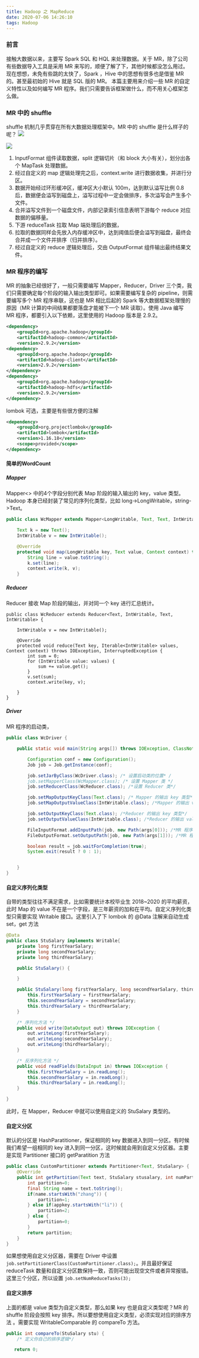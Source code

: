 ```yaml
---
title: Hadoop 之 MapReduce
date: 2020-07-06 14:26:10
tags: Hadoop
---
```

### 前言
接触大数据以来，主要写 Spark SQL 和 HQL 来处理数据。关于 MR，除了公司有些数据导入工具是采用 MR 来写的，顺便了解了下，其他时候都没怎么用过。现在想想，未免有些跳的太快了，Spark ，Hive 中的思想有很多也是借鉴 MR 的。甚至最初始的 Hive 就是 SQL 版的 MR。
本篇主要用来介绍一些 MR 的自定义特性以及如何编写 MR 程序。我们只需要告诉框架做什么，而不用关心框架怎么做。
<!--more-->

### MR 中的 shuffle
shuffle 机制几乎贯穿在所有大数据处理框架中。MR 中的 shuffle 是什么样子的呢？
![](https://tva1.sinaimg.cn/large/007S8ZIlgy1gh6q17d25wj30yx096myd.jpg)

![](https://tva1.sinaimg.cn/large/007S8ZIlgy1gh6q19vatij30zi0bcq4g.jpg)


1. InputFormat 组件读取数据，split 逻辑切片（和 block 大小有关），划分出各个 MapTask 处理数据。
2. 经过自定义的 map 逻辑处理完之后，context.write 进行数据收集，并进行分区。
3. 数据开始经过环形缓冲区，缓冲区大小默认 100m，达到默认溢写比例 0.8 后，数据便会溢写到磁盘上，溢写过程中一定会做排序，多次溢写会产生多个文件。
4. 合并溢写文件到一个磁盘文件，内部记录索引信息表明下游每个 reduce 对应数据的偏移量。
5. 下游 reduceTask 拉取 Map 端处理后的数据，
6. 拉取的数据同样会先放入内存缓冲区中，达到阈值后便会溢写到磁盘，最终会合并成一个文件并排序（归并排序）。
7. 经过自定义的 reduce 逻辑处理后，交由 OutputFormat 组件输出最终结果文件。

### MR 程序的编写
MR 的抽象已经很好了，一般只需要编写 Mapper，Reducer，Driver 三个类，我们只需要确定每个阶段的输入输出类型即可。如果需要编写复杂的 pipeline，则需要编写多个 MR 程序串联，这也是 MR 相比后起的 Spark 等大数据框架处理慢的原因（MR 计算的中间结果都要落盘才能被下一个 MR 读取）。使用 Java 编写 MR 程序，都要引入以下依赖，这里使用的 Hadoop 版本是 2.9.2。
```xml
<dependency>
	<groupId>org.apache.hadoop</groupId> 
	<artifactId>hadoop-common</artifactId> 
	<version>2.9.2</version>
<dependency>
	<groupId>org.apache.hadoop</groupId> 
	<artifactId>hadoop-client</artifactId> 
	<version>2.9.2</version>
</dependency>
<dependency>
	<groupId>org.apache.hadoop</groupId> 
	<artifactId>hadoop-hdfs</artifactId> 
	<version>2.9.2</version>
</dependency>
```
lombok 可选，主要是有些很方便的注解
```xml
<dependency>
    <groupId>org.projectlombok</groupId>
    <artifactId>lombok</artifactId>
    <version>1.16.18</version>
    <scope>provided</scope>
</dependency>
```
#### 简单的WordCount
##### Mapper
Mapper<> 中的4个字段分别代表 Map 阶段的输入输出的 key，value 类型。Hadoop 本身已经封装了常见的序列化类型，比如 long->LongWritable，string->Text。
```java
public class WcMapper extends Mapper<LongWritable, Text, Text, IntWritable> {

    Text k = new Text();
    IntWritable v = new IntWritable();

    @Override
    protected void map(LongWritable key, Text value, Context context) throws IOException, InterruptedException {
        String line = value.toString();
        k.set(line);
        context.write(k, v);
    }
```
##### Reducer
Reducer 接收 Map 阶段的输出，并对同一个 key 进行汇总统计。
```javaj
public class WcReducer extends Reducer<Text, IntWritable, Text, IntWritable> {

    IntWritable v = new IntWritable();

    @Override
    protected void reduce(Text key, Iterable<IntWritable> values, Context context) throws IOException, InterruptedException {
        int sum = 0;
        for (IntWritable value: values) {
            sum += value.get();
        }
        v.set(sum);
        context.write(key, v);

    }
}
```
##### Driver
MR 程序的启动类，
```java
public class WcDriver {

    public static void main(String args[]) throws IOException, ClassNotFoundException, InterruptedException {

        Configuration conf = new Configuration();
        Job job = Job.getInstance(conf);

        job.setJarByClass(WcDriver.class); /* 设置启动类的位置* /
        job.setMapperClass(WcMapper.class); /* 设置 Mapper 类 */
        job.setReducerClass(WcReducer.class); /*设置 Reducer 类*/

        job.setMapOutputKeyClass(Text.class); /* Mapper 的输出 key 类型*/
        job.setMapOutputValueClass(IntWritable.class); /*Mapper 的输出 value 类型*/

        job.setOutputKeyClass(Text.class); /*Reducer 的输出 key 类型*/
        job.setOutputValueClass(IntWritable.class); /*Reducer 的输出 value 类型*/

        FileInputFormat.addInputPath(job, new Path(args[0])); /*MR 程序输入路径*/
        FileOutputFormat.setOutputPath(job, new Path(args[1])); /*MR 程序的输出路径*/

        boolean result = job.waitForCompletion(true);
        System.exit(result ? 0 : 1);


    }
}
```
#### 自定义序列化类型
自带的类型往往不满足需求，比如需要统计本校毕业生 2018~2020 的平均薪资，此时 Map 的 value 不在是一个字段，是三年薪资的加和在平均。自定义序列化类型只需要实现 Writable 接口。这里引入了下 lombok 的 @Data 注解来自动生成 set，get 方法

```java
@Data
public class StuSalary implements Writable{
    private long firstYearSalary;
    private long secondYearSalary;
    private long thirdYearSalary;

    public StuSalary() {

    }

    public StuSalary(long firstYearSalary, long secondYearSalary, thirdYearSalary) { 
    	this.firstYearSalary = firstYearSalary;
    	this.secondYearSalary = secondYearSalary;
    	this.thirdYearSalary = thirdYearSalary;
    }

    /* 序列化方法 */
    public void write(DataOutput out) throws IOException {
        out.writeLong(firstYearSalary);
        out.writeLong(secondYearSalary);
        out.writeLong(thirdYearSalary);
    }

    /* 反序列化方法 */
    public void readFields(DataInput in) throws IOException {
        this.firstYearSalary = in.readLong();
    	this.secondYearSalary = in.readLong();
    	this.thirdYearSalary = in.readLong();
    }

}
```
此时，在 Mapper，Reducer 中就可以使用自定义的 StuSalary 类型的。

#### 自定义分区
默认的分区是 HashParatitioner，保证相同的 key 数据进入到同一分区。有时候我们希望一组相同的 key 进入到同一分区，这时候就会用到自定义分区器。主要是实现 Partitioner 接口的 getParatition 方法
```java
public class CustomPartitioner extends Partitioner<Text, StuSalary> {
    @Override
    public int getPartition(Text text, StuSalary stusalary, int numPartitions) {
		int partition=0;
		final String name = text.toString();
		if(name.startsWith("zhang")) { 
			partition=1;
		} else if(appkey.startsWith("li")) { 
			partition=2;
		} else {
		    partition=0;
		}
		return partition;
	}
}
```
如果想使用自定义分区器，需要在 Driver 中设置 `job.setPartitionerClass(CustomPartitioner.class);`。并且最好保证 reduceTask 数量和自定义分区数保持一致，否则可能出现空文件或者异常报错。这里三个分区，所以设置 `job.setNumReduceTasks(3);`

#### 自定义排序
上面的都是 value 类型为自定义类型，那么如果 key 也是自定义类型呢？MR 的 shuffle 阶段会按照 key 排序。所以要想使用自定义类型，必须实现对应的排序方法
。需要实现 WritableComparable 的 compareTo 方法。

```java
public int compareTo(StuSalary stu) {
	/* 定义你自己的排序逻辑*/

   return 0;
```